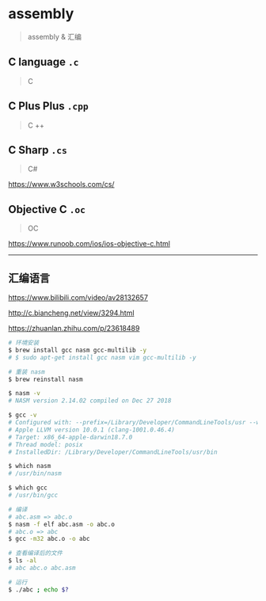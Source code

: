 # assembly

> assembly & 汇编

## C language `.c`

> C

## C Plus Plus `.cpp`

> C ++

## C Sharp `.cs`

> C#

https://www.w3schools.com/cs/

## Objective C `.oc`

> OC

https://www.runoob.com/ios/ios-objective-c.html

***

## 汇编语言

https://www.bilibili.com/video/av28132657

http://c.biancheng.net/view/3294.html

https://zhuanlan.zhihu.com/p/23618489


```sh
# 环境安装
$ brew install gcc nasm gcc-multilib -y
# $ sudo apt-get install gcc nasm vim gcc-multilib -y

# 重装 nasm
$ brew reinstall nasm

$ nasm -v
# NASM version 2.14.02 compiled on Dec 27 2018

$ gcc -v
# Configured with: --prefix=/Library/Developer/CommandLineTools/usr --with-gxx-include-dir=/Library/Developer/CommandLineTools/SDKs/MacOSX10.14.sdk/usr/include/c++/4.2.1
# Apple LLVM version 10.0.1 (clang-1001.0.46.4)
# Target: x86_64-apple-darwin18.7.0
# Thread model: posix
# InstalledDir: /Library/Developer/CommandLineTools/usr/bin

$ which nasm
# /usr/bin/nasm

$ which gcc
# /usr/bin/gcc

```

```sh
# 编译
# abc.asm => abc.o
$ nasm -f elf abc.asm -o abc.o
# abc.o => abc
$ gcc -m32 abc.o -o abc

# 查看编译后的文件
$ ls -al
# abc abc.o abc.asm

# 运行
$ ./abc ; echo $?

```
